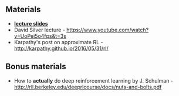 ## Materials
* [__lecture slides__](https://docviewer.yandex.ru/?url=ya-disk-public%3A%2F%2FG3IXcG62RwNUGSSos%2BuGhtgXNfsBjP9RxUtUfgCffIk%3D%3A%2Flecture4.pdf&name=lecture4.pdf&c=58b0d2eb4e0f)
* David Silver lecture - https://www.youtube.com/watch?v=UoPei5o4fps&t=3s
* Karpathy's post on approximate RL - http://karpathy.github.io/2016/05/31/rl/
## Bonus materials
* How to __actually__ do deep reinforcement learning by J. Schulman - http://rll.berkeley.edu/deeprlcourse/docs/nuts-and-bolts.pdf
